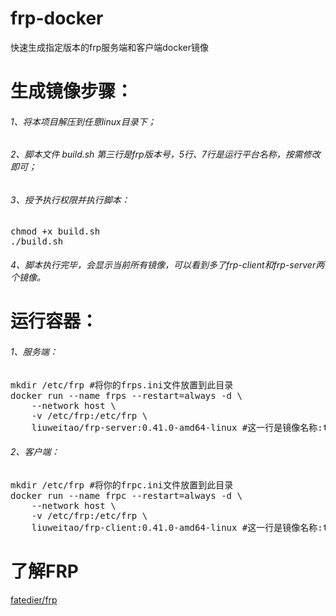 # frp-docker
快速生成指定版本的frp服务端和客户端docker镜像

<h1>生成镜像步骤：</h1>
<h6>1、将本项目解压到任意linux目录下；</h6>
<h6>2、脚本文件 build.sh 第三行是frp版本号，5行、7行是运行平台名称，按需修改即可；</h6>
<h6>3、授予执行权限并执行脚本：</h6>
<pre>
chmod +x build.sh
./build.sh
</pre>
<h6>4、脚本执行完毕，会显示当前所有镜像，可以看到多了frp-client和frp-server两个镜像。</h6>

<h1>运行容器：</h1>
<h6>1、服务端：</h6>
<pre>
mkdir /etc/frp #将你的frps.ini文件放置到此目录
docker run --name frps --restart=always -d \
    --network host \
    -v /etc/frp:/etc/frp \
    liuweitao/frp-server:0.41.0-amd64-linux #这一行是镜像名称:tag，如果你前面有修改，这里要对应上
</pre>
<h6>2、客户端：</h6>
<pre>
mkdir /etc/frp #将你的frpc.ini文件放置到此目录
docker run --name frpc --restart=always -d \
    --network host \
    -v /etc/frp:/etc/frp \
    liuweitao/frp-client:0.41.0-amd64-linux #这一行是镜像名称:tag，如果你前面有修改，这里要对应上
</pre>

<h1>了解FRP</h1>
<a href="https://github.com/fatedier/frp" target="_blank">fatedier/frp</a>
